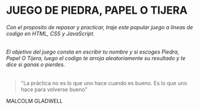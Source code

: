 # **JUEGO DE PIEDRA, PAPEL O TIJERA**

######  Con el proposito de repasar y practicar, traje este popular juego a lineas de codigo en HTML, CSS y JavaScript.

###### El objetivo del juego consta en escribir tu nombre y si escoges *Piedra, Papel O Tijera*, luego el codigo te arroja aleatoriamente su resultado y te dice si ganas o pierdes.

> "La práctica no es lo que uno hace cuando es bueno. Es lo que uno hace para volverse bueno"
>
MALCOLM GLADWELL
